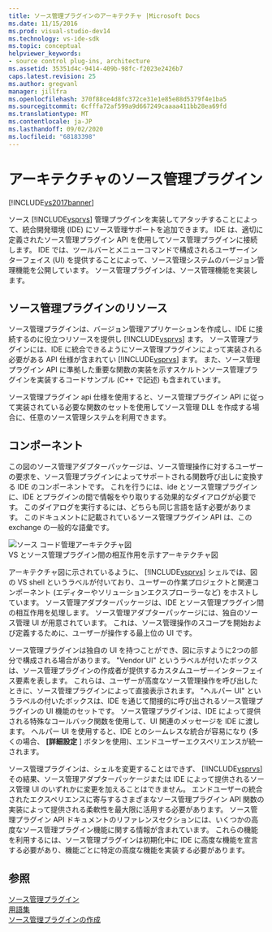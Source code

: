 ```yaml
---
title: ソース管理プラグインのアーキテクチャ |Microsoft Docs
ms.date: 11/15/2016
ms.prod: visual-studio-dev14
ms.technology: vs-ide-sdk
ms.topic: conceptual
helpviewer_keywords:
- source control plug-ins, architecture
ms.assetid: 35351d4c-9414-409b-98fc-f2023e2426b7
caps.latest.revision: 25
ms.author: gregvanl
manager: jillfra
ms.openlocfilehash: 370f88ce4d8fc372ce31e1e85e88d5379f4e1ba5
ms.sourcegitcommit: 6cfffa72af599a9d667249caaaa411bb28ea69fd
ms.translationtype: MT
ms.contentlocale: ja-JP
ms.lasthandoff: 09/02/2020
ms.locfileid: "68183398"
---
```

# <a name="source-control-plug-in-architecture"></a>アーキテクチャのソース管理プラグイン
[!INCLUDE[vs2017banner](../../includes/vs2017banner.md)]

ソース [!INCLUDE[vsprvs](../../includes/vsprvs-md.md)] 管理プラグインを実装してアタッチすることによって、統合開発環境 (IDE) にソース管理サポートを追加できます。 IDE は、適切に定義されたソース管理プラグイン API を使用してソース管理プラグインに接続します。 IDE では、ツールバーとメニューコマンドで構成されるユーザーインターフェイス (UI) を提供することによって、ソース管理システムのバージョン管理機能を公開しています。 ソース管理プラグインは、ソース管理機能を実装します。  
  
## <a name="source-control-plug-in-resources"></a>ソース管理プラグインのリソース  
 ソース管理プラグインは、バージョン管理アプリケーションを作成し、IDE に接続するのに役立つリソースを提供し [!INCLUDE[vsprvs](../../includes/vsprvs-md.md)] ます。 ソース管理プラグインには、IDE に統合できるようにソース管理プラグインによって実装される必要がある API 仕様が含まれてい [!INCLUDE[vsprvs](../../includes/vsprvs-md.md)] ます。 また、ソース管理プラグイン API に準拠した重要な関数の実装を示すスケルトンソース管理プラグインを実装するコードサンプル (C++ で記述) も含まれています。  
  
 ソース管理プラグイン api 仕様を使用すると、ソース管理プラグイン API に従って実装されている必要な関数のセットを使用してソース管理 DLL を作成する場合に、任意のソース管理システムを利用できます。  
  
## <a name="components"></a>コンポーネント  
 この図のソース管理アダプターパッケージは、ソース管理操作に対するユーザーの要求を、ソース管理プラグインによってサポートされる関数呼び出しに変換する IDE のコンポーネントです。 これを行うには、ide とソース管理プラグインに、IDE とプラグインの間で情報をやり取りする効果的なダイアログが必要です。 このダイアログを実行するには、どちらも同じ言語を話す必要があります。 このドキュメントに記載されているソース管理プラグイン API は、この exchange の一般的な語彙です。  
  
 ![ソース コード管理アーキテクチャ図](../../extensibility/internals/media/vs-sccsdk-plug-in-arch.gif "vs_sccsdk_plug_in_arch")  
VS とソース管理プラグイン間の相互作用を示すアーキテクチャ図  
  
 アーキテクチャ図に示されているように、 [!INCLUDE[vsprvs](../../includes/vsprvs-md.md)] シェルでは、図の VS shell というラベルが付いており、ユーザーの作業プロジェクトと関連コンポーネント (エディターやソリューションエクスプローラーなど) をホストしています。 ソース管理アダプターパッケージは、IDE とソース管理プラグイン間の相互作用を処理します。 ソース管理アダプターパッケージには、独自のソース管理 UI が用意されています。 これは、ソース管理操作のスコープを開始および定義するために、ユーザーが操作する最上位の UI です。  
  
 ソース管理プラグインは独自の UI を持つことができ、図に示すように2つの部分で構成される場合があります。 "Vendor UI" というラベルが付いたボックスは、ソース管理プラグインの作成者が提供するカスタムユーザーインターフェイス要素を表します。 これらは、ユーザーが高度なソース管理操作を呼び出したときに、ソース管理プラグインによって直接表示されます。 "ヘルパー UI" というラベルの付いたボックスは、IDE を通じて間接的に呼び出されるソース管理プラグインの UI 機能のセットです。 ソース管理プラグインは、IDE によって提供される特殊なコールバック関数を使用して、UI 関連のメッセージを IDE に渡します。 ヘルパー UI を使用すると、IDE とのシームレスな統合が容易になり (多くの場合、 **[詳細設定** ] ボタンを使用)、エンドユーザーエクスペリエンスが統一されます。  
  
 ソース管理プラグインは、シェルを変更することはできず、 [!INCLUDE[vsprvs](../../includes/vsprvs-md.md)] その結果、ソース管理アダプターパッケージまたは IDE によって提供されるソース管理 UI のいずれかに変更を加えることはできません。 エンドユーザーの統合されたエクスペリエンスに寄与するさまざまなソース管理プラグイン API 関数の実装によって提供される柔軟性を最大限に活用する必要があります。 ソース管理プラグイン API ドキュメントのリファレンスセクションには、いくつかの高度なソース管理プラグイン機能に関する情報が含まれています。 これらの機能を利用するには、ソース管理プラグインは初期化中に IDE に高度な機能を宣言する必要があり、機能ごとに特定の高度な機能を実装する必要があります。  
  
## <a name="see-also"></a>参照  
 [ソース管理プラグイン](../../extensibility/source-control-plug-ins.md)   
 [用語集](../../extensibility/source-control-plug-in-glossary.md)   
 [ソース管理プラグインの作成](../../extensibility/internals/creating-a-source-control-plug-in.md)
